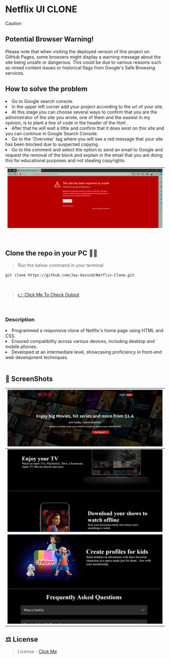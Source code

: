 
# Netflix UI CLONE

> [!CAUTION]
> ## Potential Browser Warning!
> Please note that when visiting the deployed version of this project on GitHub Pages, some browsers might display a warning message about the site being unsafe or dangerous. This could be due to various reasons such as mixed content issues or historical flags from Google's Safe Browsing services.
>
> ## How to solve the problem
> 
> <li>Go to Google search console.</li>
> <li> In the upper left corner add your project according to the url of your site.</li>
> <li> At this stage you can choose several ways to confirm that you are the administrator of the site you wrote, one of them and the easiest in my opinion, is to plant a line of code in the header of the html .
> <li> After that he will wait a little and confirm that it does exist on this site and you can continue in Google Search Console.</li>
> <li> Go to the 'Overview' tag where you will see a red message that your site has been blocked due to suspected copying.</li>
> <li> Go to the comment and select the option to send an email to Google and request the removal of the block and explain in the email that you are doing this for educational purposes and not stealing copyrights.</li>
|![Warning](<./images/warning.png>)|
|-------------------------------|

<br>

## Clone the repo in your PC 🧑‍💻
> Run the below command in your terminal 
```
git clone https://github.com/Jay-Govind/Netflix-Clone.git
```
<br>

> [👉 Click Me To Check Output](https://jay-govind.github.io/Netflix-Clone)

<br>

### Description
> <ul>
  <li>Programmed a responsive clone of Netflix's home page using HTML and CSS.</li>
  <li>Ensured compatibility across various devices, including desktop and mobile phones.</li>
  <li>Developed at an intermediate level, showcasing proficiency in front-end web development techniques.</li>
  </ul>

<br>

## 📸 ScreenShots
|![1](<./images/bg1-output.png>)|
|-------------------------------|
|![2](<./images/bg2-output.png>)| 
|![3](<./images/bg3-output.png>)|

## ⚖️ License 
> License - [Click Me](https://github.com/Jay-Govind/Netflix-Clone/blob/c8c9ba3f5329a818260bba6d6fd200d260e104fe/LICENSE)
